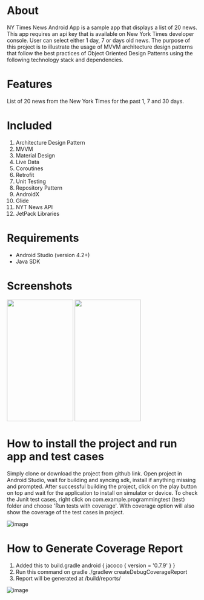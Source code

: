 # **About**

NY Times News Android App is a sample app that displays a list of 20 news. This app requires an api key that is available on New York Times developer console. User can select either 1 day, 7 or days old news. The purpose of this project is to illustrate the usage of MVVM architecture design patterns that follow the best practices of Object Oriented Design Patterns using the following technology stack and dependencies.

# **Features**
List of 20 news from the New York Times for the past 1, 7 and 30 days.

# **Included**
1. Architecture Design Pattern
2. MVVM
2. Material Design
3. Live Data
4. Coroutines
5. Retrofit
6. Unit Testing
7. Repository Pattern
8. AndroidX
9. Glide
11. NYT News API
12. JetPack Libraries

# **Requirements**
- Android Studio (version 4.2+)
- Java SDK


# **Screenshots**

<p float="left">

<img src="https://user-images.githubusercontent.com/81286986/184523792-e97a1f11-9b0f-4710-920e-91c144d075cc.jpeg" width="175" height="320" />
<img src="https://user-images.githubusercontent.com/81286986/184523681-73f4398e-71b8-4192-a431-55ba8996f0fa.jpeg" width="175" height="320" />
</p>


# **How to install the project and run app and test cases**

Simply clone or download the project from github link.
Open project in Android Studio, wait for building and syncing sdk, install if anything missing and prompted.
After successful building the project, click on the play button on top and wait for the application to install on simulator or device.
To check the Junit test cases, right click on com.example.programmingtest (test) folder and choose 'Run tests with coverage'.
With coverage option will also show the coverage of the test cases in project.

![image](https://user-images.githubusercontent.com/81286986/184523580-08343f58-bd02-49ee-a7c3-46b156dbe6ce.png)


# **How to Generate Coverage Report**
1. Added this to build.gradle
android {
    jacoco {
        version = '0.7.9'
    }
}
2. Run this command on gradle
 ./gradlew createDebugCoverageReport
3. Report will be generated at 
/build/reports/

![image](https://user-images.githubusercontent.com/81286986/184523570-142b3da0-377f-4727-abeb-8f26ef34182e.png)

 

 
